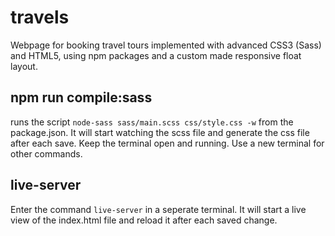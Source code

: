 # travels

Webpage for booking travel tours implemented with advanced CSS3 (Sass) and HTML5, using npm packages and a custom made responsive float layout.

## npm run compile:sass
runs the script
```node-sass sass/main.scss css/style.css -w```
from the package.json. It will start watching the scss file and generate the css file after each save. Keep the terminal open and running. Use a new terminal for other commands.

## live-server

Enter the command ```live-server``` in a seperate terminal. It will start a live view of the index.html file and reload it after each saved change.
